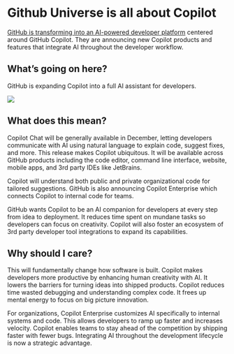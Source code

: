 # Github Universe is all about Copilot

[GitHub is transforming into an AI-powered developer platform](https://github.blog/2023-11-08-universe-2023-copilot-transforms-github-into-the-ai-powered-developer-platform/?utm_source=bensbites\&utm_medium=referral\&utm_campaign=github-universe-is-all-about-copilot) centered around GitHub Copilot. They are announcing new Copilot products and features that integrate AI throughout the developer workflow.

## What’s going on here?

GitHub is expanding Copilot into a full AI assistant for developers.

![](https://media.beehiiv.com/cdn-cgi/image/fit=scale-down,format=auto,onerror=redirect,quality=80/uploads/asset/file/4692fd5a-943f-438f-91f9-6a8ba12ea716/image.png)

## What does this mean?

Copilot Chat will be generally available in December, letting developers communicate with AI using natural language to explain code, suggest fixes, and more. This release makes Copilot ubiquitous. It will be available across GitHub products including the code editor, command line interface, website, mobile apps, and 3rd party IDEs like JetBrains.

Copilot will understand both public and private organizational code for tailored suggestions. GitHub is also announcing Copilot Enterprise which connects Copilot to internal code for teams.

GitHub wants Copilot to be an AI companion for developers at every step from idea to deployment. It reduces time spent on mundane tasks so developers can focus on creativity. Copilot will also foster an ecosystem of 3rd party developer tool integrations to expand its capabilities.

## Why should I care?

This will fundamentally change how software is built. Copilot makes developers more productive by enhancing human creativity with AI. It lowers the barriers for turning ideas into shipped products. Copilot reduces time wasted debugging and understanding complex code. It frees up mental energy to focus on big picture innovation.

For organizations, Copilot Enterprise customizes AI specifically to internal systems and code. This allows developers to ramp up faster and increases velocity. Copilot enables teams to stay ahead of the competition by shipping faster with fewer bugs. Integrating AI throughout the development lifecycle is now a strategic advantage.
